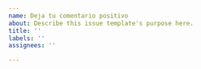```yaml
---
name: Deja tu comentario positivo
about: Describe this issue template's purpose here.
title: ''
labels: ''
assignees: ''

---
```



